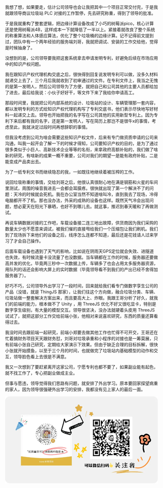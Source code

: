 
我想了想，如果要走，估计公司领导也会让我把其中一个项目正常交付完，于是我就跟领导商议垃圾站 PLC 对接的工作暂停，先去研究称重，得到了领导的批准。

于是我就重构了整套逻辑，把边缘计算设备改成了小巧的树莓派pico，核心计算还是使用树莓派4B，这样成本一下就降低了一半以上。紧接着就改良了整个系统的称重算法和人体感应算法，优化了整个垃圾桶的边缘计算。记不记得前文提到过，团队中有一个两年经验的服务端刘哥，我就把调试、安装的工作交给他，觉得是时候抽身了。

没想到的是，公司领导要我把这套系统拿去申请发明专利，好避免后续在市场应用中的知识产权问题。

我在跟知识产权代理机构交底之后，很快得到回复说发明专利可以做，没多久材料就递交上去了，三个月后我就收到了初审通过的文件。在专利文件上，我当之无愧的是第一发明人，然后公司领导为了方便，就把自己和公司其他的主要人员都给加了进去，最后给我说：小伙子好好干，等文件下来了我给你申请高工。

那段时间里，我就把公司内部系统的设计、垃圾站的设计、车辆管理那一套内容，都以发明专利的方式给知识产权代理机构写了专利交底书，他们表示尽快地写好材料一起递交上去。领导也开始把我的名字写在公司其他的实用新型专利上。因为专利下来后都有我的名字，还是第一发明人，写在简历上那岂不是很牛x的事情，考虑至此，我就决定过段时间再想辞职的事情。

但我没考虑到公司为啥会需要这些知识产权文件，后来有专门做资质申请的公司来沟通，叫我一起开会了解一下的时候才得知，公司要知识产权的目的，是为了通过很多类似于小巨人、高新技术企业等等的名衔，来拿政府高额补贴的，我们做了啥新的研究，有啥新的成果一概不重要，公司对我们的期望一是能有政府补贴，二是能变成产品卖出去。

为了一纸专利文书而继续隐忍的我，一如既往地继续着被压榨的工作。

说回垃圾称重的事情，交给刘哥之后，他很认真很耐心地在满是钢筋和火星的车间里测试，周围的噪音我进去一会都会耳膜疼。很快就出现了第一个解决不了的问题：天冷的时候就会死机。我在办公室当然不知道啥叫冷，直到我去了现场，冷得电脑都开不了机。那也没办法，外采的成熟的设备也这样。既然天气冷会出现问题，想必夏天在阳光下暴晒，也好不到哪儿去。就这事，推迟到春天暖和了再做测试。

再说车辆数据对接的工作吧，车载设备接二连三地出故障，供货商因为我们采购的数量太少也不愿意来调试，被我们催的直接甩给我们一个压缩包让我们刷机。我们到了现场拆下来他们的设备之后，线序怎么连都不知道，最后还是花钱请人过来学习了才会自己操作。

后面车载设备也遇到了天气的影响，比如说在阴雨天GPS定位就会失效、进隧道也失效，有时候流量卡没流量了也没数据。当车辆都在工作的时候，服务器还要做高并发的优化，毕竟两三秒中一次数据上传，车辆多了也会占用太多服务器资源，用队列的话还会影响大屏上的实时数据（毕竟领导看不到我们的产出已经不舍得加服务器了）。

好巧不巧，公司领导外出学习了一段时间，回来就给我们看专门做数字孪生公司的产品（没错，就是 ThingJS 那家），让我们往这个方向做，融合垃圾分类、车辆、垃圾站做一整套解决方案出来，而且要高大上、炸眼。我跟王哥分析了好久，就我们的前端的能力，根本做不了 Unity ，用 ThreeJS 优化不好又很吃显卡，特别是数字孪生级别，有大量的模型交互。领导很坚决，没办法就硬着头皮用 ThreeJS 试试了，就把这部分工作交给前端小张，他相对来说喜欢研究，东西的质量还算看得过去。

我没时间去跟前端一起研究，前端小郑要去做其他工作也忙得不可开交，王哥还在忙着搞财务项目天天跟财务怼，刘哥对垃圾承重和小程序的对接也是一筹莫展，只有前端小张自己研究，定期给大家演示下效果。但由于缺乏合理的目标拆解，很快小张就开始摸鱼，以至于三个月的时间，也就做完了垃圾站内基础模型的动作和交互，领导脸色看上去很是不满意。

我又一次想到了要赶紧离开这家公司，宁愿专利也都不要了，如果副业能有起色，就不找工作了，专心把副业做成主业。

但事与愿违，领导觉得我们思路有问题，就安排了外出学习。原本要回家探望病重的家人，因为领导很强硬外出学习的安排，我都没有见上家人的最后一面。

![pay qr](https://github.com/ivone-liu/picx-images-hosting/raw/master/20240927/footer.1ovehwwn9h.webp)